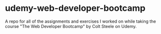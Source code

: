 # udemy-web-developer-bootcamp
A repo for all of the assignments and exercises I worked on while taking the course "The Web Developer Bootcamp" by Colt Steele on Udemy.
